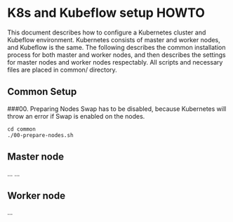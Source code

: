 # K8s and Kubeflow setup HOWTO
This document describes how to configure a Kubernetes cluster and Kubeflow environment.
Kubernetes consists of master and worker nodes, and Kubeflow is the same.
The following describes the common installation process for both master and worker nodes, and then describes the settings for master nodes and worker nodes respectably.
All scripts and necessary files are placed in common/ directory.

## Common Setup
###00. Preparing Nodes
Swap has to be disabled, because Kubernetes will throw an error if Swap is enabled on the nodes.
```
cd common
./00-prepare-nodes.sh
```

## Master node
...
...

## Worker node

...
